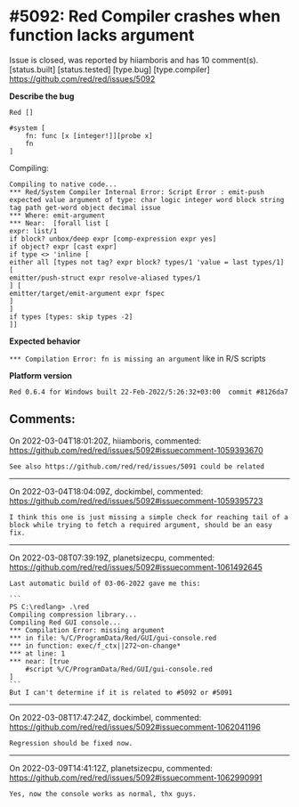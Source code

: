 
#5092: Red Compiler crashes when function lacks argument
================================================================================
Issue is closed, was reported by hiiamboris and has 10 comment(s).
[status.built] [status.tested] [type.bug] [type.compiler]
<https://github.com/red/red/issues/5092>

**Describe the bug**
```
Red []

#system [
    fn: func [x [integer!]][probe x]
    fn
]
```
Compiling:
```
Compiling to native code...
*** Red/System Compiler Internal Error: Script Error : emit-push expected value argument of type: char logic integer word block string tag path get-word object decimal issue
*** Where: emit-argument
*** Near:  [forall list [
expr: list/1
if block? unbox/deep expr [comp-expression expr yes]
if object? expr [cast expr]
if type <> 'inline [
either all [types not tag? expr block? types/1 'value = last types/1] [
emitter/push-struct expr resolve-aliased types/1
] [
emitter/target/emit-argument expr fspec
]
]
if types [types: skip types -2]
]]
```

**Expected behavior**

`*** Compilation Error: fn is missing an argument` like in R/S scripts

**Platform version**
```
Red 0.6.4 for Windows built 22-Feb-2022/5:26:32+03:00  commit #8126da7
```



Comments:
--------------------------------------------------------------------------------

On 2022-03-04T18:01:20Z, hiiamboris, commented:
<https://github.com/red/red/issues/5092#issuecomment-1059393670>

    See also https://github.com/red/red/issues/5091 could be related

--------------------------------------------------------------------------------

On 2022-03-04T18:04:09Z, dockimbel, commented:
<https://github.com/red/red/issues/5092#issuecomment-1059395723>

    I think this one is just missing a simple check for reaching tail of a block while trying to fetch a required argument, should be an easy fix.

--------------------------------------------------------------------------------

On 2022-03-08T07:39:19Z, planetsizecpu, commented:
<https://github.com/red/red/issues/5092#issuecomment-1061492645>

    Last automatic build of 03-06-2022 gave me this:
    
    ```
    PS C:\redlang> .\red
    Compiling compression library...
    Compiling Red GUI console...
    *** Compilation Error: missing argument
    *** in file: %/C/ProgramData/Red/GUI/gui-console.red
    *** in function: exec/f_ctx||272~on-change*
    *** at line: 1
    *** near: [true
        #script %/C/ProgramData/Red/GUI/gui-console.red
    ]
    ```
    But I can't determine if it is related to #5092 or #5091

--------------------------------------------------------------------------------

On 2022-03-08T17:47:24Z, dockimbel, commented:
<https://github.com/red/red/issues/5092#issuecomment-1062041196>

    Regression should be fixed now.

--------------------------------------------------------------------------------

On 2022-03-09T14:41:12Z, planetsizecpu, commented:
<https://github.com/red/red/issues/5092#issuecomment-1062990991>

    Yes, now the console works as normal, thx guys.

